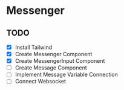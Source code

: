 # Messenger

## TODO
-[x] Install Tailwind  
-[x] Create Messenger Component  
-[x] Create MessengerInput Component  
-[ ] Create Message Component  
-[ ] Implement Message Variable Connection
-[ ] Connect Websocket  
